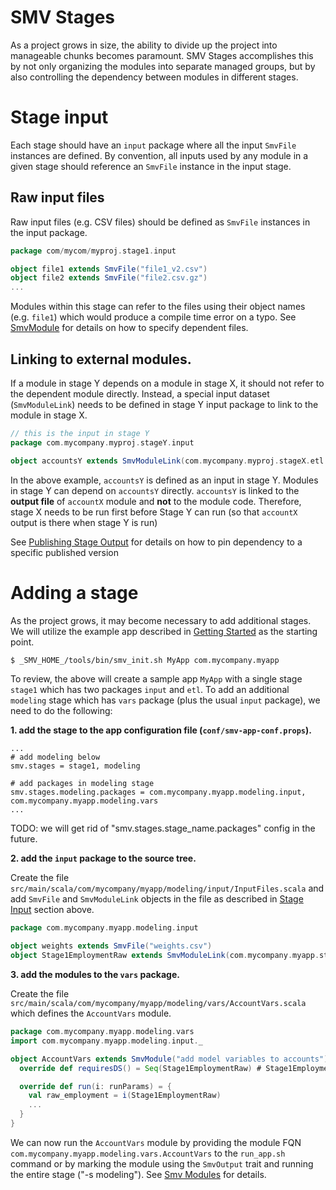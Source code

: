 # SMV Stages

As a project grows in size, the ability to divide up the project into manageable chunks becomes paramount.
SMV Stages accomplishes this by not only organizing the modules into separate managed groups,
but by also controlling the dependency between modules in different stages.

# Stage input
Each stage should have an `input` package where all the input `SmvFile` instances are defined.
By convention, all inputs used by any module in a given stage should reference an `SmvFile` instance in the input stage.

## Raw input files
Raw input files (e.g. CSV files) should be defined as `SmvFile` instances in the input package.

```scala
package com/mycom/myproj.stage1.input

object file1 extends SmvFile("file1_v2.csv")
object file2 extends SmvFile("file2.csv.gz")
...
```

Modules within this stage can refer to the files using their object names (e.g. `file1`) which would produce a compile time error on a typo.
See [SmvModule](smv_module.md) for details on how to specify dependent files.

## Linking to external modules.

If a module in stage Y depends on a module in stage X, it should not refer to the dependent module directly.
Instead, a special input dataset (`SmvModuleLink`) needs to be defined in stage Y input package to link to the module in stage X.

```scala
// this is the input in stage Y
package com.mycompany.myproj.stageY.input

object accountsY extends SmvModuleLink(com.mycompany.myproj.stageX.etl.accountsX)
```

In the above example, `accountsY` is defined as an input in stage Y.
Modules in stage Y can depend on `accountsY` directly.
`accountsY` is linked to the **output file** of `accountX` module and **not** to the module code.
Therefore, stage X needs to be run first before Stage Y can run (so that `accountX` output is there when stage Y is run)


See [Publishing Stage Output](publishing.md) for details on how to pin dependency to a specific published version

# Adding a stage
As the project grows, it may become necessary to add additional stages.
We will utilize the example app described in [Getting Started](getting_started.md) as the starting point.

```bash
$ _SMV_HOME_/tools/bin/smv_init.sh MyApp com.mycompany.myapp
```

To review, the above will create a sample app `MyApp` with a single stage `stage1` which has two packages `input` and `etl`.
To add an additional `modeling` stage which has `vars` package (plus the usual `input` package), we need to do the following:

**1. add the stage to the app configuration file (`conf/smv-app-conf.props`).**

```
...
# add modeling below
smv.stages = stage1, modeling

# add packages in modeling stage
smv.stages.modeling.packages = com.mycompany.myapp.modeling.input, com.mycompany.myapp.modeling.vars
...

```

TODO: we will get rid of "smv.stages.stage_name.packages" config in the future.

**2. add the `input` package to the source tree.**

Create the file `src/main/scala/com/mycompany/myapp/modeling/input/InputFiles.scala` and add `SmvFile` and `SmvModuleLink` objects
in the file as described in [Stage Input](#stage-input) section above.

```scala
package com.mycompany.myapp.modeling.input

object weights extends SmvFile("weights.csv")
object Stage1EmploymentRaw extends SmvModuleLink(com.mycompany.myapp.stage1.etl.EmploymentRaw)
```

**3. add the modules to the `vars` package.**

Create the file `src/main/scala/com/mycompany/myapp/modeling/vars/AccountVars.scala` which defines the `AccountVars` module.

```scala
package com.mycompany.myapp.modeling.vars
import com.mycompany.myapp.modeling.input._

object AccountVars extends SmvModule("add model variables to accounts") {
  override def requiresDS() = Seq(Stage1EmploymentRaw) # Stage1EmploymentRaw is defined in modeling.input

  override def run(i: runParams) = {
    val raw_employment = i(Stage1EmploymentRaw)
    ...
  }
}
```

We can now run the `AccountVars` module by providing the module FQN `com.mycompany.myapp.modeling.vars.AccountVars` to the `run_app.sh` command
or by marking the module using the `SmvOutput` trait and running the entire stage ("-s modeling").
See [Smv Modules](smv_module.md) for details.
